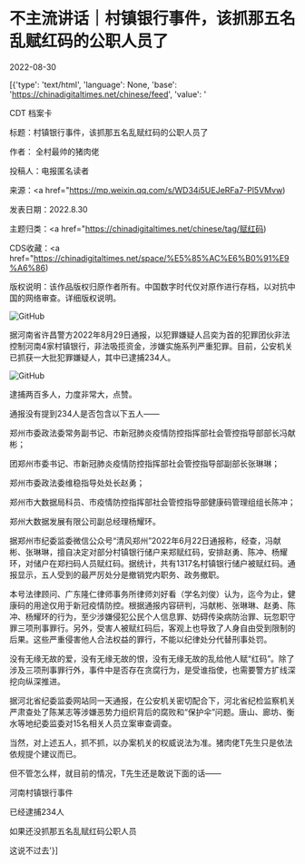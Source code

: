 # 不主流讲话｜村镇银行事件，该抓那五名乱赋红码的公职人员了

2022-08-30

[{'type': 'text/html', 'language': None, 'base': 'https://chinadigitaltimes.net/chinese/feed', 'value': '

CDT 档案卡

标题：村镇银行事件，该抓那五名乱赋红码的公职人员了

作者： 全村最帅的猪肉佬

投稿人：电报匿名读者

来源：<a href="https://mp.weixin.qq.com/s/WD34i5UEJeRFa7-Pl5VMvw)

发表日期：2022.8.30

主题归类：<a href="https://chinadigitaltimes.net/chinese/tag/赋红码)

CDS收藏：<a href="https://chinadigitaltimes.net/space/%E5%85%AC%E6%B0%91%E9%A6%86)

版权说明：该作品版权归原作者所有。中国数字时代仅对原作进行存档，以对抗中国的网络审查。详细版权说明。





![GitHub](https://chinadigitaltimes.net/chinese/files/2022/08/image-1661851279834.png)

据河南省许昌警方2022年8月29日通报，以犯罪嫌疑人吕奕为首的犯罪团伙非法控制河南4家村镇银行，非法吸揽资金，涉嫌实施系列严重犯罪。目前，公安机关已抓获一大批犯罪嫌疑人，其中已逮捕234人。

![GitHub](https://chinadigitaltimes.net/chinese/files/2022/08/post-686321-630dd76ba63f7.)

逮捕两百多人，力度非常大，点赞。

通报没有提到234人是否包含以下五人——

郑州市委政法委常务副书记、市新冠肺炎疫情防控指挥部社会管控指导部部长冯献彬；

团郑州市委书记、市新冠肺炎疫情防控指挥部社会管控指导部副部长张琳琳；

郑州市委政法委维稳指导处处长赵勇；

郑州市大数据局科员、市疫情防控指挥部社会管控指导部健康码管理组组长陈冲；

郑州大数据发展有限公司副总经理杨耀环。

据郑州市纪委监委微信公众号“清风郑州”2022年6月22日通报称，经查，冯献彬、张琳琳，擅自决定对部分村镇银行储户来郑赋红码，安排赵勇、陈冲、杨耀环，对储户在郑扫码人员赋红码。据统计，共有1317名村镇银行储户被赋红码。通报显示，五人受到的最严厉处分是撤销党内职务、政务撤职。

本号法律顾问、广东隆仁律师事务所律师刘好看（学名刘俊）认为，迄今为止，健康码的用途仅用于新冠疫情防控。根据通报内容研判，冯献彬、张琳琳、赵勇、陈冲、杨耀环的行为，至少涉嫌侵犯公民个人信息罪、妨碍传染病防治罪、玩忽职守罪三项刑事罪行。另外，受害人被赋红码后，客观上也导致了人身自由受到限制的后果。这些严重侵害他人合法权益的罪行，不能以纪律处分代替刑事处罚。

没有无缘无故的爱，没有无缘无故的恨，没有无缘无故的乱给他人赋“红码”。除了涉及三项刑事罪行外，事件中是否存在贪腐行为，是受谁指使，也需要警方扩线深挖向纵深推进。

据河北省纪委监委网站同一天通报，在公安机关密切配合下，河北省纪检监察机关严肃查处了陈某志等涉嫌恶势力组织背后的腐败和“保护伞”问题。唐山、廊坊、衡水等地纪委监委对15名相关人员立案审查调查。

当然，对上述五人，抓不抓，以办案机关的权威说法为准。猪肉佬T先生只是依法依规提个建议而已。

但不管怎么样，就目前的情况，T先生还是敢说下面的话——

河南村镇银行事件

已经逮捕234人

如果还没抓那五名乱赋红码公职人员

这说不过去'}]
